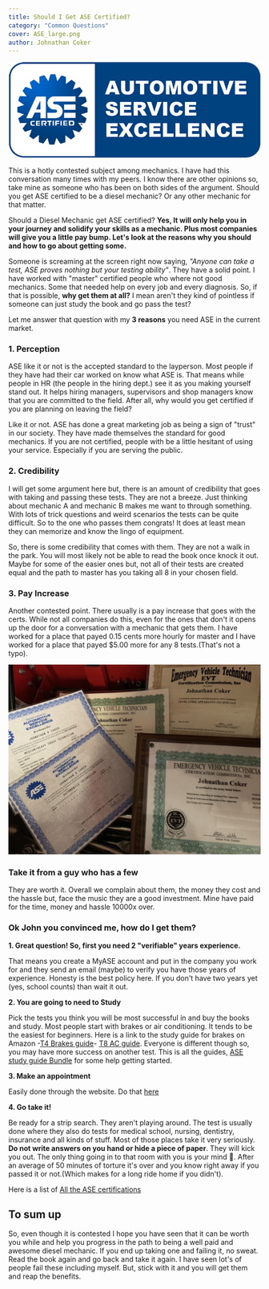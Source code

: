 ```yaml
---
title: Should I Get ASE Certified?
category: "Common Questions"
cover: ASE_large.png
author: Johnathan Coker
---
```

![test](./ASE_large.png)

This is a hotly contested subject among mechanics. I have had this conversation many times with my peers. I know there are other opinions so, take mine as someone who has been on both sides of the argument. Should you get ASE certified to be a diesel mechanic? Or any other mechanic for that matter.

Should a Diesel Mechanic get ASE certified? **Yes, It will only help you in your journey and solidify your skills as a mechanic. Plus most companies will give you a little pay bump. Let's look at the reasons why you should and how to go about getting some.**


Someone is screaming at the screen right now saying, *"Anyone can take a test, ASE proves nothing but your testing ability"*. They have a solid point. I have worked with "master" certified people who where not good mechanics. Some that needed help on every job and every diagnosis. So, if that is possible, **why get them at all?** I mean aren't they kind of pointless if someone can just study the book and go pass the test?

Let me answer that question with my **3 reasons** you need ASE in the current market. 


### 1. Perception 

ASE like it or not is the accepted standard to the layperson. Most people if they have had their car worked on know what ASE is. That means while people in HR (the people in the hiring dept.) see it as you making yourself stand out. It helps hiring managers, supervisors and shop managers know that you are committed to the field. After all, why would you get certified if you are planning on leaving the field? 

Like it or not. ASE has done a great marketing job as being a sign of "trust" in our society. They have made themselves the standard for good mechanics. If you are not certified, people with be a little hesitant of using your service. Especially if you are serving the public.


### 2. Credibility  

I will get some argument here but, there is an amount of credibility that goes with taking and passing these tests. They are not a breeze. Just thinking about mechanic A and mechanic B makes me want to through something. With lots of trick questions and weird scenarios the tests can be quite difficult. So to the one who passes them congrats! It does at least mean they can memorize and know the lingo of equipment. 

So, there is some credibility that comes with them. They are not a walk in the park. You will most likely not be able to read the book once knock it out. Maybe for some of the easier ones but, not all of their tests are created equal and the path to master has you taking all 8 in your chosen field. 


### 3. Pay Increase

Another contested point. There usually is a pay increase that goes with the certs. While not all companies do this, even for the ones that don't it opens up the door for a conversation with a mechanic that gets them. I have worked for a place that payed 0.15 cents more hourly for master and I have worked for a place that payed $5.00 more for any 8 tests.(That's not a typo). 

![certs](./bK4QowI7TwC5FK4qnGPbvQ_thumb_1.jpg)

### Take it from a guy who has a few

They are worth it. Overall we complain about them, the money they cost and the hassle but, face the music they are a good investment. Mine have paid for the time, money and hassle 10000x over. 

### Ok John you convinced me, how do I get them?

**1. Great question! So, first you need 2 "verifiable" years experience.** 

That means you create a MyASE account and put in the company you work for and they send an email (maybe) to verify you have those years of experience. Honesty is the best policy here. If you don't have two years yet (yes, school counts) than wait it out. 

**2. You are going to need to Study**

Pick the tests you think you will be most successful in and buy the books and study. Most people start with brakes or air conditioning. It tends to be the easiest for beginners. Here is a link to the study guide for brakes on Amazon -[T4 Brakes guide](https://www.amazon.com/gp/product/1111129002/ref=as_li_tl?ie=UTF8&camp=1789&creative=9325&creativeASIN=1111129002&linkCode=as2&tag=learndiesels-20&linkId=b4b25624f4e489bc5a147b40f7f9923b)- [T8 AC guide](https://www.amazon.com/gp/product/1111129037/ref=as_li_tl?ie=UTF8&camp=1789&creative=9325&creativeASIN=1111129037&linkCode=as2&tag=learndiesels-20&linkId=76f415bb31d70fe9860c823a37c7a01a). Everyone is different though so, you may have more success on another test. This is all the guides, [ASE study guide Bundle](https://www.amazon.com/gp/product/1934855448/ref=as_li_tl?ie=UTF8&camp=1789&creative=9325&creativeASIN=1934855448&linkCode=as2&tag=learndiesels-20&linkId=e574a887d540ec05fc635a914986cc5d) for some help getting started.


**3. Make an appointment**

Easily done through the website. Do that [here](https://www.ase.com/Tests/ASE-Certification-Tests/Register-Now.aspx)

**4. Go take it!**

Be ready for a strip search. They aren't playing around. The test is usually done where they also do tests for medical school, nursing, dentistry, insurance and all kinds of stuff. Most of those places take it very seriously. **Do not write answers on you hand or hide a piece of paper**. They will kick you out. The only thing going in to that room with you is your mind 🧠. After an average of 50 minutes of torture it's over and you know right away if you passed it or not.(Which makes for a long ride home if you didn't).



Here is a list of [All the ASE certifications](https://www.ase.com/About-ASE/Statistics.aspx)


## To sum up

So, even though it is contested I hope you have seen that it can be worth you while and help you progress in the path to being a well paid and awesome diesel mechanic. If you end up taking one and failing it, no sweat. Read the book again and go back and take it again. I have seen lot's of people fail these including myself. But, stick with it and you will get them and reap the benefits. 